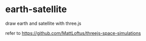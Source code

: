 # earth-satellite
draw earth and satellite with three.js

refer to https://github.com/MattLoftus/threejs-space-simulations
